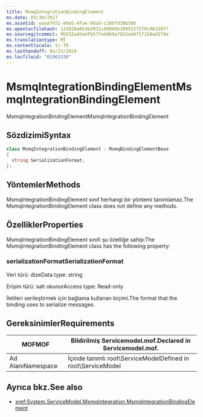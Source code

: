 ```yaml
---
title: MsmqIntegrationBindingElement
ms.date: 03/30/2017
ms.assetid: eaaa7651-e6e5-4fae-9dad-c1867d38b586
ms.openlocfilehash: 12d910a0b3b4931c869b9e209912f2f0c96130f7
ms.sourcegitcommit: 9b552addadfb57fab0b9e7852ed4f1f1b8a42f8e
ms.translationtype: MT
ms.contentlocale: tr-TR
ms.lasthandoff: 04/23/2019
ms.locfileid: "61963338"
---
```

# <a name="msmqintegrationbindingelement"></a><span data-ttu-id="d0558-102">MsmqIntegrationBindingElement</span><span class="sxs-lookup"><span data-stu-id="d0558-102">MsmqIntegrationBindingElement</span></span>
<span data-ttu-id="d0558-103">MsmqIntegrationBindingElement</span><span class="sxs-lookup"><span data-stu-id="d0558-103">MsmqIntegrationBindingElement</span></span>  
  
## <a name="syntax"></a><span data-ttu-id="d0558-104">Sözdizimi</span><span class="sxs-lookup"><span data-stu-id="d0558-104">Syntax</span></span>  
  
```csharp  
class MsmqIntegrationBindingElement : MsmqBindingElementBase  
{  
  string SerializationFormat;  
};  
```  
  
## <a name="methods"></a><span data-ttu-id="d0558-105">Yöntemler</span><span class="sxs-lookup"><span data-stu-id="d0558-105">Methods</span></span>  
 <span data-ttu-id="d0558-106">MsmqIntegrationBindingElement sınıf herhangi bir yöntemi tanımlamaz.</span><span class="sxs-lookup"><span data-stu-id="d0558-106">The MsmqIntegrationBindingElement class does not define any methods.</span></span>  
  
## <a name="properties"></a><span data-ttu-id="d0558-107">Özellikler</span><span class="sxs-lookup"><span data-stu-id="d0558-107">Properties</span></span>  
 <span data-ttu-id="d0558-108">MsmqIntegrationBindingElement sınıfı şu özelliğe sahip:</span><span class="sxs-lookup"><span data-stu-id="d0558-108">The MsmqIntegrationBindingElement class has the following property:</span></span>  
  
### <a name="serializationformat"></a><span data-ttu-id="d0558-109">serializationFormat</span><span class="sxs-lookup"><span data-stu-id="d0558-109">SerializationFormat</span></span>  
 <span data-ttu-id="d0558-110">Veri türü: dize</span><span class="sxs-lookup"><span data-stu-id="d0558-110">Data type: string</span></span>  
  
 <span data-ttu-id="d0558-111">Erişim türü: salt okunur</span><span class="sxs-lookup"><span data-stu-id="d0558-111">Access type: Read-only</span></span>  
  
 <span data-ttu-id="d0558-112">İletileri serileştirmek için bağlama kullanan biçimi.</span><span class="sxs-lookup"><span data-stu-id="d0558-112">The format that the binding uses to serialize messages.</span></span>  
  
## <a name="requirements"></a><span data-ttu-id="d0558-113">Gereksinimler</span><span class="sxs-lookup"><span data-stu-id="d0558-113">Requirements</span></span>  
  
|<span data-ttu-id="d0558-114">MOF</span><span class="sxs-lookup"><span data-stu-id="d0558-114">MOF</span></span>|<span data-ttu-id="d0558-115">Bildirilmiş Servicemodel.mof.</span><span class="sxs-lookup"><span data-stu-id="d0558-115">Declared in Servicemodel.mof.</span></span>|  
|---------|-----------------------------------|  
|<span data-ttu-id="d0558-116">Ad Alanı</span><span class="sxs-lookup"><span data-stu-id="d0558-116">Namespace</span></span>|<span data-ttu-id="d0558-117">İçinde tanımlı root\ServiceModel</span><span class="sxs-lookup"><span data-stu-id="d0558-117">Defined in root\ServiceModel</span></span>|  
  
## <a name="see-also"></a><span data-ttu-id="d0558-118">Ayrıca bkz.</span><span class="sxs-lookup"><span data-stu-id="d0558-118">See also</span></span>

- <xref:System.ServiceModel.MsmqIntegration.MsmqIntegrationBindingElement>
